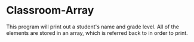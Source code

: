 # Classroom-Array
This program will print out a student's name and grade level. All of the elements are stored in an array, which is referred back to in order to print. 
